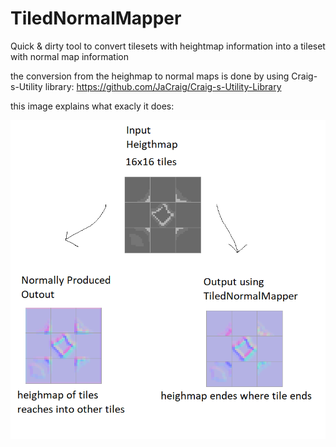 # TiledNormalMapper
Quick &amp; dirty tool to convert tilesets with heightmap information into a tileset with normal map information

the conversion from the heighmap to normal maps is done by using Craig-s-Utility library:
https://github.com/JaCraig/Craig-s-Utility-Library

this image explains what exacly it does:

![What it does](https://github.com/Salmakis/TiledNormalMapper/blob/master/readme.png)
